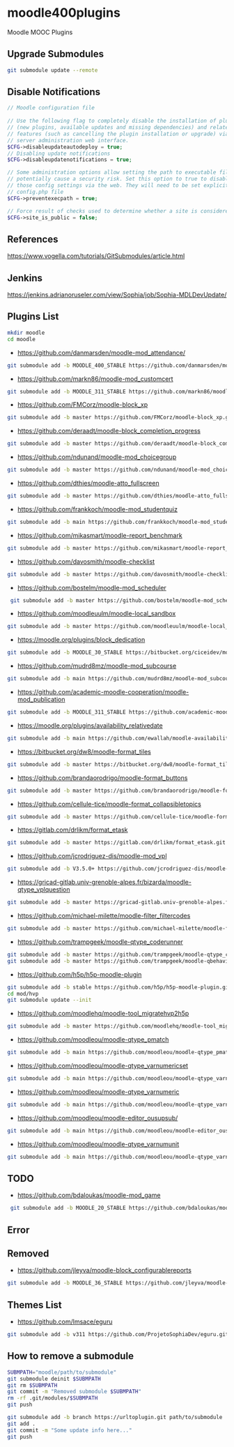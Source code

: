 # moodle400plugins
Moodle MOOC Plugins

## Upgrade Submodules
```bash
git submodule update --remote
```
## Disable Notifications

```php
// Moodle configuration file
 
// Use the following flag to completely disable the installation of plugins
// (new plugins, available updates and missing dependencies) and related
// features (such as cancelling the plugin installation or upgrade) via the
// server administration web interface.
$CFG->disableupdateautodeploy = true;
// Disabling update notifications
$CFG->disableupdatenotifications = true;

// Some administration options allow setting the path to executable files. This can
// potentially cause a security risk. Set this option to true to disable editing
// those config settings via the web. They will need to be set explicitly in the
// config.php file
$CFG->preventexecpath = true;

// Force result of checks used to determine whether a site is considered "public" or not (such as for site registration).
$CFG->site_is_public = false;
```
## References
https://www.vogella.com/tutorials/GitSubmodules/article.html

## Jenkins
https://jenkins.adrianoruseler.com/view/Sophia/job/Sophia-MDLDevUpdate/

## Plugins List

```bash
mkdir moodle
cd moodle
```
- https://github.com/danmarsden/moodle-mod_attendance/
```bash
git submodule add -b MOODLE_400_STABLE https://github.com/danmarsden/moodle-mod_attendance.git mod/attendance
```
- https://github.com/markn86/moodle-mod_customcert
```bash
git submodule add -b MOODLE_311_STABLE https://github.com/markn86/moodle-mod_customcert.git mod/customcert
```
- https://github.com/FMCorz/moodle-block_xp
```bash
git submodule add -b master https://github.com/FMCorz/moodle-block_xp.git blocks/xp
```
- https://github.com/deraadt/moodle-block_completion_progress
```bash
git submodule add -b master https://github.com/deraadt/moodle-block_completion_progress.git blocks/completion_progress
```
- https://github.com/ndunand/moodle-mod_choicegroup
```bash
git submodule add -b master https://github.com/ndunand/moodle-mod_choicegroup.git mod/choicegroup
```
- https://github.com/dthies/moodle-atto_fullscreen
```bash
git submodule add -b master https://github.com/dthies/moodle-atto_fullscreen.git lib/editor/atto/plugins/fullscreen
```
- https://github.com/frankkoch/moodle-mod_studentquiz
```bash
git submodule add -b main https://github.com/frankkoch/moodle-mod_studentquiz.git mod/studentquiz
```
- https://github.com/mikasmart/moodle-report_benchmark
```bash
git submodule add -b master https://github.com/mikasmart/moodle-report_benchmark.git report/benchmark
```
- https://github.com/davosmith/moodle-checklist
```bash
git submodule add -b master https://github.com/davosmith/moodle-checklist.git mod/checklist
```
- https://github.com/bostelm/moodle-mod_scheduler
```bash
 git submodule add -b master https://github.com/bostelm/moodle-mod_scheduler.git mod/scheduler
```
- https://github.com/moodleuulm/moodle-local_sandbox
```bash
git submodule add -b master https://github.com/moodleuulm/moodle-local_sandbox.git local/sandbox
```
- https://moodle.org/plugins/block_dedication
```bash
git submodule add -b MOODLE_30_STABLE https://bitbucket.org/ciceidev/moodle_block_dedication.git blocks/dedication
```
- https://github.com/mudrd8mz/moodle-mod_subcourse
```bash
git submodule add -b main https://github.com/mudrd8mz/moodle-mod_subcourse.git mod/subcourse
```
- https://github.com/academic-moodle-cooperation/moodle-mod_publication
```bash
git submodule add -b MOODLE_311_STABLE https://github.com/academic-moodle-cooperation/moodle-mod_publication.git mod/publication
```
- https://moodle.org/plugins/availability_relativedate
```bash
git submodule add -b main https://github.com/ewallah/moodle-availability_relativedate.git availability/condition/relativedate
```
- https://bitbucket.org/dw8/moodle-format_tiles
```bash
git submodule add -b master https://bitbucket.org/dw8/moodle-format_tiles.git course/format/tiles
```
- https://github.com/brandaorodrigo/moodle-format_buttons
```bash
git submodule add -b master https://github.com/brandaorodrigo/moodle-format_buttons.git course/format/buttons
```
- https://github.com/cellule-tice/moodle-format_collapsibletopics
```bash
git submodule add -b master https://github.com/cellule-tice/moodle-format_collapsibletopics.git course/format/collapsibletopics
```
- https://gitlab.com/drlikm/format_etask
```bash
git submodule add -b master https://gitlab.com/drlikm/format_etask.git course/format/etask
```
- https://github.com/jcrodriguez-dis/moodle-mod_vpl
```bash
git submodule add -b V3.5.0+ https://github.com/jcrodriguez-dis/moodle-mod_vpl.git mod/vpl
```
- https://gricad-gitlab.univ-grenoble-alpes.fr/bizarda/moodle-qtype_vplquestion
```bash
git submodule add -b master https://gricad-gitlab.univ-grenoble-alpes.fr/bizarda/moodle-qtype_vplquestion.git question/type/vplquestion
```
- https://github.com/michael-milette/moodle-filter_filtercodes
```bash
git submodule add -b master https://github.com/michael-milette/moodle-filter_filtercodes.git /filter/filtercodes
```
- https://github.com/trampgeek/moodle-qtype_coderunner
```bash
git submodule add -b master https://github.com/trampgeek/moodle-qtype_coderunner.git question/type/coderunner
git submodule add -b master https://github.com/trampgeek/moodle-qbehaviour_adaptive_adapted_for_coderunner.git question/behaviour/adaptive_adapted_for_coderunner
```
- https://github.com/h5p/h5p-moodle-plugin
```bash
git submodule add -b stable https://github.com/h5p/h5p-moodle-plugin.git mod/hvp
cd mod/hvp
git submodule update --init
```
- https://github.com/moodlehq/moodle-tool_migratehvp2h5p
```bash
git submodule add -b master https://github.com/moodlehq/moodle-tool_migratehvp2h5p.git admin/tool/migratehvp2h5p
```
- https://github.com/moodleou/moodle-qtype_pmatch
```bash
git submodule add -b main https://github.com/moodleou/moodle-qtype_pmatch.git question/type/pmatch
```

- https://github.com/moodleou/moodle-qtype_varnumericset
```bash
git submodule add -b main https://github.com/moodleou/moodle-qtype_varnumericset.git question/type/varnumericset
```
- https://github.com/moodleou/moodle-qtype_varnumeric
```bash
git submodule add -b main https://github.com/moodleou/moodle-qtype_varnumeric.git question/type/varnumeric
```

- https://github.com/moodleou/moodle-editor_ousupsub/
```bash
git submodule add -b main https://github.com/moodleou/moodle-editor_ousupsub.git lib/editor/ousupsub
```
- https://github.com/moodleou/moodle-qtype_varnumunit
```bash
git submodule add -b main https://github.com/moodleou/moodle-qtype_varnumunit.git question/type/varnumunit
```

## TODO
- https://github.com/bdaloukas/moodle-mod_game
```bash
 git submodule add -b MOODLE_20_STABLE https://github.com/bdaloukas/moodle-mod_game.git mod/game
```
## Error


## Removed
- https://github.com/jleyva/moodle-block_configurablereports
```bash
git submodule add -b MOODLE_36_STABLE https://github.com/jleyva/moodle-block_configurablereports.git blocks/configurable_reports
```

## Themes List

- https://github.com/lmsace/eguru

```bash
git submodule add -b v311 https://github.com/ProjetoSophiaDev/eguru.git theme/eguru
```

## How to remove a submodule
```bash
SUBMPATH="moodle/path/to/submodule"
git submodule deinit $SUBMPATH
git rm $SUBMPATH
git commit -m "Removed submodule $SUBMPATH"
rm -rf .git/modules/$SUBMPATH
git push
```

```bash
git submodule add -b branch https://urltoplugin.git path/to/submodule
git add .
git commit -m "Some update info here..."
git push
```

